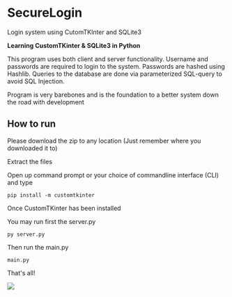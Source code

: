 # SecureLogin
Login system using CutomTKInter and SQLite3

**Learning CustomTKinter & SQLite3 in Python**

This program uses both client and server functionality. Username and passwords are required to login to the system. Passwords are hashed using Hashlib.
Queries to the database are done via parameterized SQL-query to avoid SQL Injection.

Program is very barebones and is the foundation to a better system down the road with development

## How to run

Please download the zip to any location (Just remember where you downloaded it to)

Extract the files

Open up command prompt or your choice of commandline interface (CLI) and type 
```
pip install -m customtkinter
```
Once CustomTKinter has been installed

You may run first the server.py
```
py server.py
```
Then run the main.py
```
main.py
```

That's all!

![](https://i.imgur.com/cJag7yC.gif)
